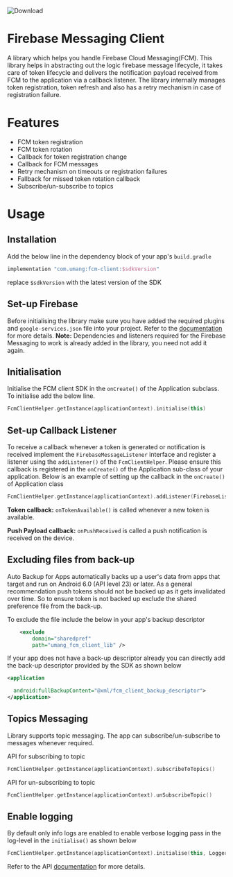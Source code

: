 ![Download](https://api.bintray.com/packages/umangchamaria/umang/fcmclient/images/download.svg)

# Firebase Messaging Client
A library which helps you handle Firebase Cloud Messaging(FCM). This library helps in abstracting out the logic firebase message lifecycle, it takes care of token lifecycle and delivers the notification payload received from FCM to the application via a callback listener.
The library internally manages token registration, token refresh and also has a retry mechanism in case of registration failure.   

# Features

* FCM token registration
* FCM token rotation
* Callback for token registration change
* Callback for FCM messages
* Retry mechanism on timeouts or registration failures
* Fallback for missed token rotation callback
* Subscribe/un-subscribe to topics 


# Usage

## Installation

Add the below line in the dependency block of your app's `build.gradle`

```groovy
implementation "com.umang:fcm-client:$sdkVersion"
```

replace `$sdkVersion` with the latest version of the SDK

## Set-up Firebase
Before initialising the library make sure you have added the required plugins and `google-services.json` file into your project. Refer to the [documentation](https://firebase.google.com/docs/android/setup)
for more details.
<b>Note:</b> Dependencies and listeners required for the Firebase Messaging to work is already
 added in the library, you need not add it again. 

## Initialisation

Initialise the FCM client SDK in the `onCreate()` of the Application subclass. To initialise add 
the below line.

```kotlin
FcmClientHelper.getInstance(applicationContext).initialise(this)
```

## Set-up Callback Listener

To receive a callback whenever a token is generated or notification is received implement the
 `FirebaseMessageListener` interface and register a listener using the `addListener()` of the
  `FcmClientHelper`. Please ensure this callback is registered in the `onCreate()` of the
   Application sub-class of your application. 
Below is an example of setting up the callback in the  `onCreate()` of Application class

```kotlin
FcmClientHelper.getInstance(applicationContext).addListener(FirebaseListener())
```

<b>Token callback:</b> `onTokenAvailable()` is called whenever a new token is available.

<b>Push Payload callback:</b> `onPushReceived` is called a push notification is received on the
  device.
  
## Excluding files from back-up
Auto Backup for Apps automatically backs up a user's data from apps that target and run on
Android 6.0 (API level 23) or later. As a general recommendation push tokens should not be
backed up as it gets invalidated over time. So to ensure token is not backed up exclude the
shared preference file from the back-up.

To exclude the file include the below in your app's backup descriptor

```xml
    <exclude
        domain="sharedpref"
        path="umang_fcm_client_lib" />

``` 

If your app does not have a back-up descriptor already you can directly add the back-up
 descriptor provided by the SDK as shown below
 
```xml
<application

  android:fullBackupContent="@xml/fcm_client_backup_descriptor">
</application>
```

## Topics Messaging

Library supports topic messaging. The app can subscribe/un-subscribe to messages whenever required.

API for subscribing to topic
 
 ```kotlin
FcmClientHelper.getInstance(applicationContext).subscribeToTopics()
```

API for un-subscribing to topic

```kotlin
FcmClientHelper.getInstance(applicationContext).unSubscribeTopic()
```

## Enable logging

By default only info logs are enabled to enable verbose logging pass in the log-level in the
 `initialise()` as shown below
 
 ```kotlin
FcmClientHelper.getInstance(applicationContext).initialise(this, Logger.LogLevel.VERBOSE)
```  

Refer to the API [documentation](https://umang91.github.io/fcm-client-lib/) for more details.